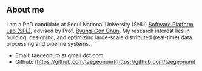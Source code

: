 
## About me

I am a PhD candidate at Seoul National University (SNU) [Software Platform Lab (SPL)](https://spl.snu.ac.kr/), advised by Prof. [Byung-Gon Chun](https://bgchun.github.io/). 
My research interest lies in building, designing, and optimizing large-scale distributed (real-time) data processing and pipeline systems.

  - Email: taegeonum at gmail dot com
  - Github: [https://github.com/taegeonum](https://github.com/taegeonum)


